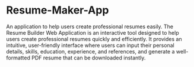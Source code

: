 # Resume-Maker-App
An application to help users create professional resumes easily.
The Resume Builder Web Application is an interactive tool designed to help users create professional resumes quickly and efficiently. It provides an intuitive, user-friendly interface where users can input their personal details, skills, education, experience, and references, and generate a well-formatted PDF resume that can be downloaded instantly.
